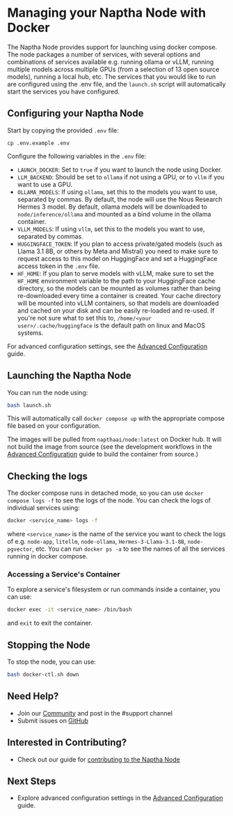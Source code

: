 # Managing your Naptha Node with Docker

The Naptha Node provides support for launching using docker compose. The node packages a number of services, with several options and combinations of services available e.g. running ollama or vLLM, running multiple models across multiple GPUs (from a selection of 13 open source models), running a local hub, etc. The services that you would like to run are configured using the .env file, and the `launch.sh` script will automatically start the services you have configured.

## Configuring your Naptha Node

Start by copying the provided `.env` file:

```shell
cp .env.example .env
```

Configure the following variables in the `.env` file:

- `LAUNCH_DOCKER`: Set to `true` if you want to launch the node using Docker.
- `LLM_BACKEND`: Should be set to `ollama` if not using a GPU, or to `vllm` if you want to use a GPU.
- `OLLAMA_MODELS`: If using `ollama`, set this to the models you want to use, separated by commas. By default, the node will use the Nous Research Hermes 3 model. By default, ollama models will be downloaded to `node/inference/ollama` and mounted as a bind volume in the ollama container.
- `VLLM_MODELS`: If using `vllm`, set this to the models you want to use, separated by commas.
- `HUGGINGFACE_TOKEN`: If you plan to access private/gated models (such as Llama 3.1 8B, or others by Meta and Mistral) you need to make sure to request access to this model on HuggingFace and set a HuggingFace access token in the `.env` file.
- `HF_HOME`: If you plan to serve models with vLLM, make sure to set the `HF_HOME` environment variable to the path to your HuggingFace cache directory, so the models can be mounted as volumes rather than being re-downloaded every time a container is created. Your cache directory will be mounted into vLLM containers, so that models are downloaded and cached on your disk and can be easily re-loaded and re-used. If you're not sure what to set this to, `/home/<your user>/.cache/huggingface` is the default path on linux and MacOS systems.

For advanced configuration settings, see the [Advanced Configuration](READMEs/advanced.md) guide.

## Launching the Naptha Node

You can run the node using:

```bash
bash launch.sh
```

This will automatically call `docker compose up` with the appropriate compose file based on your configuration. 

The images will be pulled from `napthaai/node:latest` on Docker hub. It will not build the image from source (see the development workflows in the [Advanced Configuration](READMEs/advanced.md) guide to build the container from source.)

## Checking the logs 

The docker compose runs in detached mode, so you can use `docker compose logs -f` to see the logs of the node. You can check the logs of individual services using:

```bash
docker <service_name> logs -f
```

where `<service_name>` is the name of the service you want to check the logs of e.g. `node-app`, `litellm`, `node-ollama`, `Hermes-3-Llama-3.1-8B`, `node-pgvector`, etc. You can run `docker ps -a` to see the names of all the services running in docker compose.

### Accessing a Service's Container

To explore a service's filesystem or run commands inside a container, you can use:

```bash
docker exec -it <service_name> /bin/bash
```

and `exit` to exit the container.

## Stopping the Node

To stop the node, you can use:

```bash
bash docker-ctl.sh down
```

## Need Help?

- Join our [Community](https://naptha.ai/naptha-community) and post in the #support channel
- Submit issues on [GitHub](https://github.com/NapthaAI)

## Interested in Contributing?

- Check out our guide for [contributing to the Naptha Node](https://docs.naptha.ai/Contributing/infrastructure-contributor)

## Next Steps

- Explore advanced configuration settings in the [Advanced Configuration](READMEs/advanced.md) guide.
